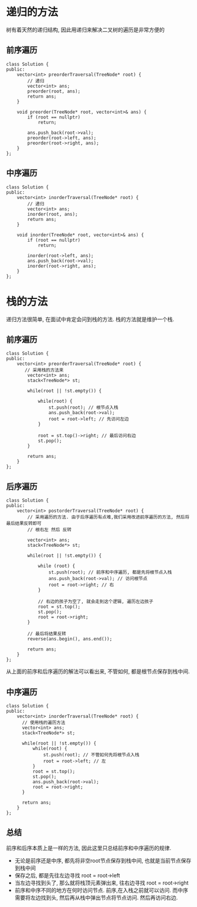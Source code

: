 # 递归的方法
树有着天然的递归结构, 因此用递归来解决二叉树的遍历是非常方便的
## 前序遍历
```
class Solution {
public:
    vector<int> preorderTraversal(TreeNode* root) {
        // 递归
        vector<int> ans;
        preorder(root, ans);
        return ans;
    }

    void preorder(TreeNode* root, vector<int>& ans) {
        if (root == nullptr)
            return;

        ans.push_back(root->val);
        preorder(root->left, ans);
        preorder(root->right, ans);
    }
};
```

## 中序遍历
```
class Solution {
public:
    vector<int> inorderTraversal(TreeNode* root) {
        // 递归
        vector<int> ans;
        inorder(root, ans);
        return ans;
    }

    void inorder(TreeNode* root, vector<int>& ans) {
        if (root == nullptr)
            return;

        inorder(root->left, ans);
        ans.push_back(root->val);
        inorder(root->right, ans);
    }
};
```

# 栈的方法
递归方法很简单, 在面试中肯定会问到栈的方法. 栈的方法就是维护一个栈.


## 前序遍历
```
class Solution {
public:
    vector<int> preorderTraversal(TreeNode* root) {
       // 采用栈的方法来
        vector<int> ans;
        stack<TreeNode*> st;

        while(root || !st.empty()) {

            while(root) {
                st.push(root); // 根节点入栈
                ans.push_back(root->val);
                root = root->left; // 先访问左边
            }

            root = st.top()->right; // 最后访问右边
            st.pop();
        }
        
        return ans;
    }
};

```

## 后序遍历
```
class Solution {
public:
    vector<int> postorderTraversal(TreeNode* root) {
        // 采用遍历的方法. 由于后序遍历有点难,我们采用改进前序遍历的方法, 然后将最后结果反转即可
        // 根右左 然后 反转

        vector<int> ans;
        stack<TreeNode*> st;

        while(root || !st.empty()) {

            while (root) {
                st.push(root); // 前序和中序遍历, 都是先将根节点入栈
                ans.push_back(root->val); // 访问根节点
                root = root->right; // 右
            }

            // 右边的孩子为空了, 就会走到这个逻辑, 遍历左边孩子
            root = st.top();
            st.pop();
            root = root->right;
        }

        // 最后将结果反转
        reverse(ans.begin(), ans.end());
        
        return ans;
    }
};
```

从上面的前序和后序遍历的解法可以看出来, 不管如何, 都是根节点保存到栈中间.

## 中序遍历
```
class Solution {
public:
    vector<int> inorderTraversal(TreeNode* root) {
      // 使用栈的遍历方法
      vector<int> ans;
      stack<TreeNode*> st;

      while(root || !st.empty()) {
          while(root) {
              st.push(root); // 不管如何先将根节点入栈
              root = root->left; // 左
          }
          root = st.top();
          st.pop();
          ans.push_back(root->val);
          root = root->right;
      }

      return ans;
    }
};
```
## 总结

前序和后序本质上是一样的方法, 因此这里只总结前序和中序遍历的规律.

* 无论是前序还是中序, 都先将非空root节点保存到栈中间, 也就是当前节点保存到栈中间
* 保存之后, 都是先往左边寻找 root = root->left
* 当左边寻找到头了, 那么就将栈顶元素弹出来, 往右边寻找 root = root->right
* 前序和中序不同的地方在何时访问节点. 前序,在入栈之前就可以访问. 而中序需要将左边找到头, 然后再从栈中弹出节点将节点访问. 然后再访问右边.